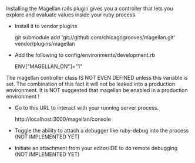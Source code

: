 Installing the Magellan rails plugin gives you a controller that lets you explore and evaluate values inside your ruby process.

* Install it to vendor plugins 

    git submodule add 'git://github.com/chicagogrooves/magellan.git' vendor/plugins/magellan

* Add the following to config/environments/development.rb

    ENV["MAGELLAN_ON"]="1"

The magellan controller class IS NOT EVEN DEFINED unless this variable is set.
The combination of this fact it will not be leaked into a production environment. It is NOT suggested that magellan be enabled in a production environment !
  
* Go to this URL to interact with your running server process.

    http://localhost:3000/magellan/console

* Toggle the ability to attach a debugger like ruby-debug into the process (NOT IMPLEMENTED YET)

* Initiate an attachment from your editor/IDE to do remote debugging (NOT IMPLEMENTED YET)
